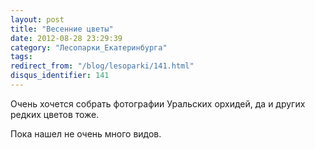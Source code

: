 ```yaml
---
layout: post
title: "Весенние цветы"
date: 2012-08-28 23:29:39
category: "Лесопарки_Екатеринбурга"
tags:
redirect_from: "/blog/lesoparki/141.html"
disqus_identifier: 141
---
```

Очень хочется собрать фотографии Уральских орхидей, да и других редких
цветов тоже.

Пока нашел не очень много видов.
